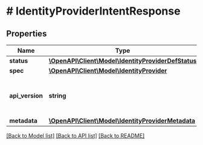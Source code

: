 # # IdentityProviderIntentResponse

## Properties

Name | Type | Description | Notes
------------ | ------------- | ------------- | -------------
**status** | [**\OpenAPI\Client\Model\IdentityProviderDefStatus**](IdentityProviderDefStatus.md) |  | [optional]
**spec** | [**\OpenAPI\Client\Model\IdentityProvider**](IdentityProvider.md) |  | [optional]
**api_version** | **string** | API Version of the Nutanix v3 API framework. | [default to '3.1.0']
**metadata** | [**\OpenAPI\Client\Model\IdentityProviderMetadata**](IdentityProviderMetadata.md) |  |

[[Back to Model list]](../../README.md#models) [[Back to API list]](../../README.md#endpoints) [[Back to README]](../../README.md)

